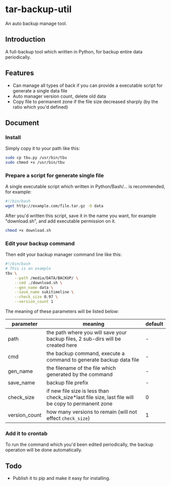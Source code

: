 # tar-backup-util
An auto backup manage tool.

## Introduction

A full-backup tool which written in Python, for backup entire data periodically.

## Features

- Can manage all types of back if you can provide a executable script for generate a single data file
- Auto manager version count, delete old data
- Copy file to permanent zone if the file size decreased sharply (by the ratio which you'd defined)

## Document

### Install

Simply copy it to your path like this:

```bash
sudo cp tbu.py /usr/bin/tbu
sudo chmod +x /usr/bin/tbu
```

### Prepare a script for generate single file

A single executable script which written in Python/Bash/... is recommended, for example:

```bash
#!/bin/bash
wget http://example.com/file.tar.gz -O data
```

After you'd written this script, save it in the name you want, for example "download.sh", and add executable permission on it.

```bash
chmod +x download.sh
```

### Edit your backup command

Then edit your backup manager command line like this:

```bash
#!/bin/bash
# This is an example
tbu \
    --path /media/DATA/BACKUP/ \
    --cmd ./download.sh \
    --gen_name data \
    --save_name sukitimeline \
    --check_size 0.97 \
    --version_count 1
```

The meaning of these parameters will be listed below:

|parameter|meaning|default|
|-|-|-|
|path|the path where you will save your backup files, 2 sub-dirs will be created here|-|
|cmd|the backup command, execute a command to generate backup data file|-|
|gen_name|the filename of the file which generated by the command|-|
|save_name|backup file prefix|-|
|check_size|if new file size is less than check_size*last file size, last file will be copy to permanent zone|0|
|version_count|how many versions to remain (will not effect `check_size`)|1|

### Add it to crontab

To run the command which you'd been edited periodically, the backup operation will be done automatically.

## Todo

- Publish it to pip and make it easy for installing.